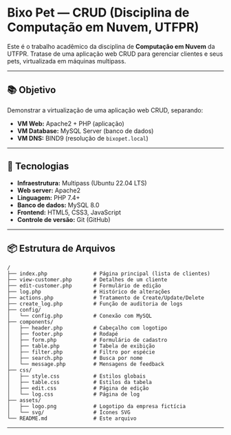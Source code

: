 # Bixo Pet — CRUD (Disciplina de Computação em Nuvem, UTFPR)

Este é o trabalho acadêmico da disciplina de **Computação em Nuvem** da UTFPR. Tratase de uma aplicação web CRUD para gerenciar clientes e seus pets, virtualizada em máquinas multipass.

---

## 📚 Objetivo

Demonstrar a virtualização de uma aplicação web CRUD, separando:
- **VM Web:** Apache2 + PHP (aplicação)
- **VM Database:** MySQL Server (banco de dados)
- **VM DNS:** BIND9 (resolução de `bixopet.local`)

---

## 🚀 Tecnologias

- **Infraestrutura:** Multipass (Ubuntu 22.04 LTS)
- **Web server:** Apache2
- **Linguagem:** PHP 7.4+
- **Banco de dados:** MySQL 8.0
- **Frontend:** HTML5, CSS3, JavaScript
- **Controle de versão:** Git (GitHub)

---

## 📦 Estrutura de Arquivos

    /
    ├── index.php               # Página principal (lista de clientes)
    ├── view-customer.php       # Detalhes de um cliente
    ├── edit-customer.php       # Formulário de edição
    ├── log.php                 # Histórico de alterações
    ├── actions.php             # Tratamento de Create/Update/Delete
    ├── create_log.php          # Função de auditoria de logs
    ├── config/
    │   └── config.php          # Conexão com MySQL
    ├── components/
    │   ├── header.php          # Cabeçalho com logotipo
    │   ├── footer.php          # Rodapé
    │   ├── form.php            # Formulário de cadastro
    │   ├── table.php           # Tabela de exibição
    │   ├── filter.php          # Filtro por espécie
    │   ├── search.php          # Busca por nome
    │   └── message.php         # Mensagens de feedback
    ├── css/
    │   ├── style.css           # Estilos globais
    │   ├── table.css           # Estilos da tabela
    │   ├── edit.css            # Página de edição
    │   └── log.css             # Página de log
    ├── assets/
    │   ├── logo.png            # Logotipo da empresa fictícia
    │   └── svg/                # Ícones SVG
    └── README.md               # Este arquivo

---
